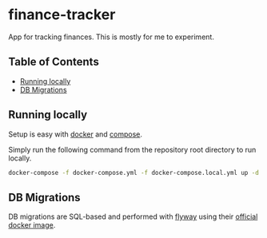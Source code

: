 # finance-tracker

App for tracking finances. This is mostly for me to experiment.

## Table of Contents

- [Running locally](#running-locally)
- [DB Migrations](#db-migrations)

## Running locally

Setup is easy with [docker](https://www.docker.com/get-started) and [compose](https://docs.docker.com/compose/).

Simply run the following command from the repository root directory to run locally.

```bash
docker-compose -f docker-compose.yml -f docker-compose.local.yml up -d web
```

## DB Migrations

DB migrations are SQL-based and performed with [flyway](https://flywaydb.org/) using their [official docker image](https://hub.docker.com/r/flyway/flyway/).
